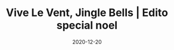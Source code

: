 ---
type: "card"
title: "Vive Le Vent, Jingle Bells | Edito special noel"
date: "2020-12-20"
title1: "« Jingle Bells » | Frank Sinatra"
img1: "/img/franksinatra.png"
card1: "L’un des chants traditionnels de noël, figure dans plusieurs séquences cinéma, repris par plusieurs artistes et interprètes, et a même fait l’objet de plusieurs parodies et blagues.
A l’origine cette chanson n’avait en aucun cas été composée pour les fêtes de noël. En effet, la chanson a été composée en 1857 sous le titre « One Horse Open Sleigh » par James Lord Pierpont principalement pour accompagner les festivités de Thanksgiving. La mélodie principale a été inspirée du bruit des grelots sur les harnais des chevaux, qui étaient utilisés pour éviter les collisions dans la neige au 19ème siècle.
D’après ce qu’on raconte, cette chanson parlait à l’origine d’un crash."
title2: "« Vive le vent » | Dalida"
img2: "/img/dalida.png"
card2: "La diva de la chanson Française Dalida, n’a pas hésité à nous livrer la version francophone de Jingle Bells. « Vive le vent, vive le vent vive le vent d’hiver. Boule de neige et jour de l’an et bonne année grand-mère… ». Cette reprise a rencontré un grand succès, à tel point que les Français la répètent à leurs enfants dès leur jeune âge. Dalida est allée encore loin en publiant un super 45 tour composé de chants de noël. Ce dernier regroupe « Petit Papa Noël », « Douce nuit, sainte nuit », « Noël blanc » et l’incontournable « Vive le vent »."
title3: "« All I want for Christmas Is You » | Mariah Carey"
img3: "/img/mariahcarey.png"
card3: "Mariah a également livré un album assorti de reprises de chants de noël, et quelques chansons originales. Merry Christmas, l’album comporte 10 titres dont le plus célèbre « All I want for Christmas Is You ».
Les paroles déclarent que le protagoniste ne veut pas de cadeaux à noël, mais veut partager ses vacances avec son amoureux. Nommée en tant que chanson de noël la plus vendue de tous les temps, elle est également la chanson la plus écoutée sur Spotify en Décembre 2019. En 2011, Justin Bieber inclut dans son album Under the Mistletoe une reprise du titre, chantée en duo avec Mariah Carey, cette chanson occupe la 3e place des ventes de singles."
title4: ""
img4: "/img/christmas.png"
card4: ""
---